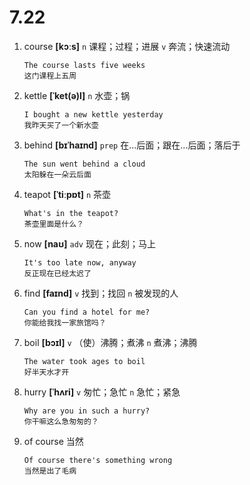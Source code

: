 # 7.22

1. course **[kɔːs]** `n` 课程；过程；进展 `v` 奔流；快速流动

   ```
   The course lasts five weeks
   这门课程上五周
   ```

2. kettle **[ˈket(ə)l]** `n` 水壶；锅

   ```
   I bought a new kettle yesterday
   我昨天买了一个新水壶
   ```

3. behind **[bɪˈhaɪnd]** `prep` 在...后面；跟在...后面；落后于

   ```
   The sun went behind a cloud
   太阳躲在一朵云后面
   ```

4. teapot **[ˈtiːpɒt]** `n` 茶壶

   ```
   What's in the teapot?
   茶壶里面是什么？
   ```

5. now **[naʊ]** `adv` 现在；此刻；马上

   ```
   It's too late now, anyway
   反正现在已经太迟了
   ```

6. find **[faɪnd]** `v` 找到；找回 `n` 被发现的人

   ```
   Can you find a hotel for me?
   你能给我找一家旅馆吗？
   ```

7. boil **[bɔɪl]** `v` （使）沸腾；煮沸 `n` 煮沸；沸腾

   ```
   The water took ages to boil
   好半天水才开
   ```

8. hurry **[ˈhʌri]** `v` 匆忙；急忙 `n` 急忙；紧急

   ```
   Why are you in such a hurry?
   你干嘛这么急匆匆的？
   ```

9. of course 当然

   ```
   Of course there's something wrong
   当然是出了毛病
   ```
